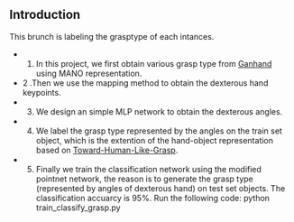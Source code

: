 ## Introduction
This brunch is labeling the grasptype of each intances.
* 1. In this project, we first obtain various grasp type from [Ganhand](https://github.com/enriccorona/GanHand) using MANO representation.
* 2 .Then we use the mapping method to obtain the dexterous hand keypoints.
* 3. We design an simple MLP network to obtain the dexterous angles.
* 4. We label the grasp type represented by the angles on the train set object, which is the extention of the hand-object representation based on [Toward-Human-Like-Grasp](https://github.com/zhutq-github/Toward-Human-Like-Grasp).
* 5. Finally we train the classification network using the modified pointnet network, the reason is to generate the grasp type (represented by angles of dexterous hand) on test set objects. The classification accuarcy is 95%. Run the following code:
    python train_classify_grasp.py
